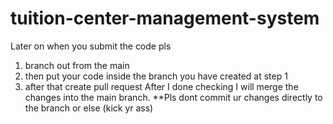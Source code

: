 # tuition-center-management-system
Later on when you submit the code pls 
1. branch out from the main
2. then put your code inside the branch you have created at step 1
3. after that create pull request
After I done checking I will merge the changes into the main branch.
**Pls dont commit ur changes directly to the branch or else (kick yr ass)
